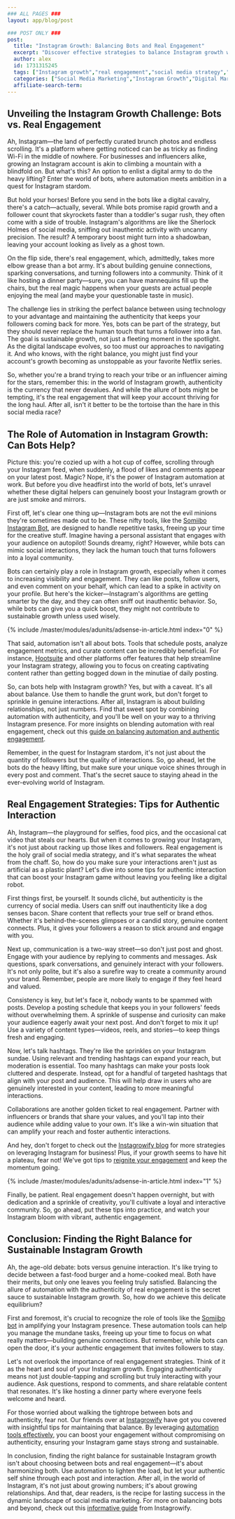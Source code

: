 ```yaml
---
### ALL PAGES ###
layout: app/blog/post

### POST ONLY ###
post:
  title: "Instagram Growth: Balancing Bots and Real Engagement"
  excerpt: "Discover effective strategies to balance Instagram growth with authentic engagement, exploring the use of bots and real interaction for sustainable success."
  author: alex
  id: 1731315245
  tags: ["Instagram growth","real engagement","social media strategy","Somiibo bot"]
  categories: ["Social Media Marketing","Instagram Growth","Digital Marketing"]
  affiliate-search-term: 
---
```


## Unveiling the Instagram Growth Challenge: Bots vs. Real Engagement

Ah, Instagram—the land of perfectly curated brunch photos and endless scrolling. It's a platform where getting noticed can be as tricky as finding Wi-Fi in the middle of nowhere. For businesses and influencers alike, growing an Instagram account is akin to climbing a mountain with a blindfold on. But what's this? An option to enlist a digital army to do the heavy lifting? Enter the world of bots, where automation meets ambition in a quest for Instagram stardom.

But hold your horses! Before you send in the bots like a digital cavalry, there's a catch—actually, several. While bots promise rapid growth and a follower count that skyrockets faster than a toddler's sugar rush, they often come with a side of trouble. Instagram's algorithms are like the Sherlock Holmes of social media, sniffing out inauthentic activity with uncanny precision. The result? A temporary boost might turn into a shadowban, leaving your account looking as lively as a ghost town.

On the flip side, there's real engagement, which, admittedly, takes more elbow grease than a bot army. It's about building genuine connections, sparking conversations, and turning followers into a community. Think of it like hosting a dinner party—sure, you can have mannequins fill up the chairs, but the real magic happens when your guests are actual people enjoying the meal (and maybe your questionable taste in music).

The challenge lies in striking the perfect balance between using technology to your advantage and maintaining the authenticity that keeps your followers coming back for more. Yes, bots can be part of the strategy, but they should never replace the human touch that turns a follower into a fan. The goal is sustainable growth, not just a fleeting moment in the spotlight. As the digital landscape evolves, so too must our approaches to navigating it. And who knows, with the right balance, you might just find your account's growth becoming as unstoppable as your favorite Netflix series.

So, whether you're a brand trying to reach your tribe or an influencer aiming for the stars, remember this: in the world of Instagram growth, authenticity is the currency that never devalues. And while the allure of bots might be tempting, it's the real engagement that will keep your account thriving for the long haul. After all, isn't it better to be the tortoise than the hare in this social media race?

## The Role of Automation in Instagram Growth: Can Bots Help?

Picture this: you're cozied up with a hot cup of coffee, scrolling through your Instagram feed, when suddenly, a flood of likes and comments appear on your latest post. Magic? Nope, it's the power of Instagram automation at work. But before you dive headfirst into the world of bots, let's unravel whether these digital helpers can genuinely boost your Instagram growth or are just smoke and mirrors.

First off, let's clear one thing up—Instagram bots are not the evil minions they're sometimes made out to be. These nifty tools, like the [Somiibo Instagram Bot](https://somiibo.com/platforms/instagram-bot), are designed to handle repetitive tasks, freeing up your time for the creative stuff. Imagine having a personal assistant that engages with your audience on autopilot! Sounds dreamy, right? However, while bots can mimic social interactions, they lack the human touch that turns followers into a loyal community.

Bots can certainly play a role in Instagram growth, especially when it comes to increasing visibility and engagement. They can like posts, follow users, and even comment on your behalf, which can lead to a spike in activity on your profile. But here's the kicker—Instagram's algorithms are getting smarter by the day, and they can often sniff out inauthentic behavior. So, while bots can give you a quick boost, they might not contribute to sustainable growth unless used wisely.

{% include /master/modules/adunits/adsense-in-article.html index="0" %}

That said, automation isn't all about bots. Tools that schedule posts, analyze engagement metrics, and curate content can be incredibly beneficial. For instance, [Hootsuite](https://blog.hootsuite.com/how-to-get-more-instagram-followers/) and other platforms offer features that help streamline your Instagram strategy, allowing you to focus on creating captivating content rather than getting bogged down in the minutiae of daily posting.

So, can bots help with Instagram growth? Yes, but with a caveat. It's all about balance. Use them to handle the grunt work, but don't forget to sprinkle in genuine interactions. After all, Instagram is about building relationships, not just numbers. Find that sweet spot by combining automation with authenticity, and you'll be well on your way to a thriving Instagram presence. For more insights on blending automation with real engagement, check out this [guide on balancing automation and authentic engagement](https://instagrowify.com/blog/the-art-of-balancing-automation-and-authentic-engagement-on-instagram).

Remember, in the quest for Instagram stardom, it's not just about the quantity of followers but the quality of interactions. So, go ahead, let the bots do the heavy lifting, but make sure your unique voice shines through in every post and comment. That's the secret sauce to staying ahead in the ever-evolving world of Instagram.

## Real Engagement Strategies: Tips for Authentic Interaction

Ah, Instagram—the playground for selfies, food pics, and the occasional cat video that steals our hearts. But when it comes to growing your Instagram, it's not just about racking up those likes and followers. Real engagement is the holy grail of social media strategy, and it's what separates the wheat from the chaff. So, how do you make sure your interactions aren't just as artificial as a plastic plant? Let's dive into some tips for authentic interaction that can boost your Instagram game without leaving you feeling like a digital robot.

First things first, be yourself. It sounds cliché, but authenticity is the currency of social media. Users can sniff out inauthenticity like a dog senses bacon. Share content that reflects your true self or brand ethos. Whether it's behind-the-scenes glimpses or a candid story, genuine content connects. Plus, it gives your followers a reason to stick around and engage with you. 

Next up, communication is a two-way street—so don't just post and ghost. Engage with your audience by replying to comments and messages. Ask questions, spark conversations, and genuinely interact with your followers. It's not only polite, but it's also a surefire way to create a community around your brand. Remember, people are more likely to engage if they feel heard and valued.

Consistency is key, but let's face it, nobody wants to be spammed with posts. Develop a posting schedule that keeps you in your followers' feeds without overwhelming them. A sprinkle of suspense and curiosity can make your audience eagerly await your next post. And don't forget to mix it up! Use a variety of content types—videos, reels, and stories—to keep things fresh and engaging.

Now, let's talk hashtags. They're like the sprinkles on your Instagram sundae. Using relevant and trending hashtags can expand your reach, but moderation is essential. Too many hashtags can make your posts look cluttered and desperate. Instead, opt for a handful of targeted hashtags that align with your post and audience. This will help draw in users who are genuinely interested in your content, leading to more meaningful interactions.

Collaborations are another golden ticket to real engagement. Partner with influencers or brands that share your values, and you'll tap into their audience while adding value to your own. It's like a win-win situation that can amplify your reach and foster authentic interactions.

And hey, don't forget to check out the [Instagrowify blog](https://instagrowify.com/blog/leveraging-instagram-for-business-strategies-for-every-entrepreneur) for more strategies on leveraging Instagram for business! Plus, if your growth seems to have hit a plateau, fear not! We've got tips to [reignite your engagement](https://instagrowify.com/blog/is-your-instagram-growth-stalled-tips-to-reignite-engagement) and keep the momentum going.

{% include /master/modules/adunits/adsense-in-article.html index="1" %}

Finally, be patient. Real engagement doesn't happen overnight, but with dedication and a sprinkle of creativity, you'll cultivate a loyal and interactive community. So, go ahead, put these tips into practice, and watch your Instagram bloom with vibrant, authentic engagement.

## Conclusion: Finding the Right Balance for Sustainable Instagram Growth

Ah, the age-old debate: bots versus genuine interaction. It's like trying to decide between a fast-food burger and a home-cooked meal. Both have their merits, but only one leaves you feeling truly satisfied. Balancing the allure of automation with the authenticity of real engagement is the secret sauce to sustainable Instagram growth. So, how do we achieve this delicate equilibrium?

First and foremost, it's crucial to recognize the role of tools like the [Somiibo bot](https://instagrowify.com/blog/unlocking-growth-how-to-use-somiibo-to-amplify-your-instagram-presence) in amplifying your Instagram presence. These automation tools can help you manage the mundane tasks, freeing up your time to focus on what really matters—building genuine connections. But remember, while bots can open the door, it's your authentic engagement that invites followers to stay.

Let's not overlook the importance of real engagement strategies. Think of it as the heart and soul of your Instagram growth. Engaging authentically means not just double-tapping and scrolling but truly interacting with your audience. Ask questions, respond to comments, and share relatable content that resonates. It's like hosting a dinner party where everyone feels welcome and heard. 

For those worried about walking the tightrope between bots and authenticity, fear not. Our friends over at [Instagrowify](https://instagrowify.com/blog/instagram-marketing-tips-for-authentic-and-sustainable-growth) have got you covered with insightful tips for maintaining that balance. By leveraging [automation tools effectively](https://instagrowify.com/blog/understanding-the-role-of-automation-tools-in-instagram-growth), you can boost your engagement without compromising on authenticity, ensuring your Instagram game stays strong and sustainable.

In conclusion, finding the right balance for sustainable Instagram growth isn't about choosing between bots and real engagement—it's about harmonizing both. Use automation to lighten the load, but let your authentic self shine through each post and interaction. After all, in the world of Instagram, it's not just about growing numbers; it's about growing relationships. And that, dear readers, is the recipe for lasting success in the dynamic landscape of social media marketing. For more on balancing bots and beyond, check out this [informative guide](https://instagrowify.com/blog/instagram-growth-strategies-leveraging-bots-and-beyond) from Instagrowify.
